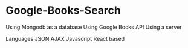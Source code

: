 # Google-Books-Search

Using Mongodb as a database
Using Google Books API
Using a server

Languages
    JSON
    AJAX
    Javascript
    React based